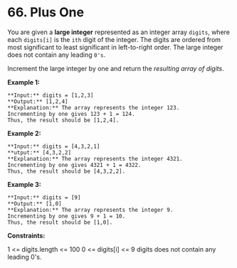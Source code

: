 # 66. Plus One

You are given a **large integer** represented as an integer array ```digits```, where each ```digits[i]``` is the ```ith``` digit of the integer. The digits are ordered from most significant to least significant in left-to-right order. The large integer does not contain any leading ```0's```.

Increment the large integer by one and return the *resulting array of digits*.

**Example 1:**

    **Input:** digits = [1,2,3]
    **Output:** [1,2,4]
    **Explanation:** The array represents the integer 123.
    Incrementing by one gives 123 + 1 = 124.
    Thus, the result should be [1,2,4].

**Example 2:**

    **Input:** digits = [4,3,2,1]
    **utput:** [4,3,2,2]
    **Explanation:** The array represents the integer 4321.
    Incrementing by one gives 4321 + 1 = 4322.
    Thus, the result should be [4,3,2,2].

**Example 3:**

    **Input:** digits = [9]
    **Output:** [1,0]
    **Explanation:** The array represents the integer 9.
    Incrementing by one gives 9 + 1 = 10.
    Thus, the result should be [1,0].
 

**Constraints:**

1 <= digits.length <= 100
0 <= digits[i] <= 9
digits does not contain any leading 0's.